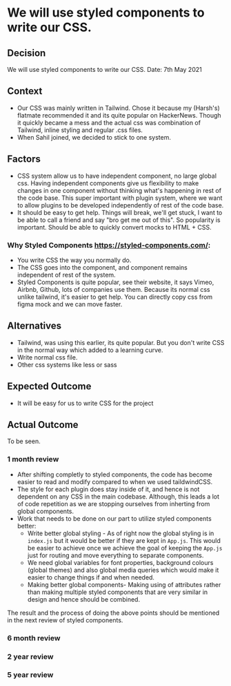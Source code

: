 # We will use styled components to write our CSS.

## Decision

We will use styled components to write our CSS.
Date: 7th May 2021

## Context

- Our CSS was mainly written in Tailwind. Chose it because my (Harsh's) flatmate recommended it and its quite popular on HackerNews. Though it quickly became a mess and the actual css was combination of Tailwind, inline styling and regular .css files.
- When Sahil joined, we decided to stick to one system.

## Factors

- CSS system allow us to have independent component, no large global css. Having independent components give us flexibility to make changes in one component without thinking what's happening in rest of the code base. This super important with plugin system, where we want to allow plugins to be developed independently of rest of the code base.
- It should be easy to get help. Things will break, we'll get stuck, I want to be able to call a friend and say "bro get me out of this". So popularity is important.
  Should be able to quickly convert mocks to HTML + CSS.

### Why Styled Components https://styled-components.com/:

- You write CSS the way you normally do.
- The CSS goes into the component, and component remains independent of rest of the system.
- Styled Components is quite popular, see their website, it says Vimeo, Airbnb, Github, lots of companies use them.
  Because its normal css unlike tailwind, it's easier to get help. You can directly copy css from figma mock and we can move faster.

## Alternatives

- Tailwind, was using this earlier, its quite popular. But you don't write CSS in the normal way which added to a learning curve.
- Write normal css file.
- Other css systems like less or sass

## Expected Outcome

- It will be easy for us to write CSS for the project

## Actual Outcome

To be seen.

### 1 month review

- After shifting completly to styled components, the code has become easier to read and modify compared to when we used taildwindCSS.
- The style for each plugin does stay inside of it, and hence is not dependent on any CSS in the main codebase. Although, this leads a lot of code repetition as we are stopping ourselves from inherting from global components.
- Work that needs to be done on our part to utilize styled components better:
  - Write better global styling - As of right now the global styling is in `index.js` but it would be better if they are kept in `App.js`. This would be easier to achieve once we achieve the goal of keeping the `App.js` just for routing and move everything to separate components.
  - We need global variables for font properties, background colours (global themes) and also global media queries which would make it easier to change things if and when needed.
  - Making better global components- Making using of attributes rather than making multiple styled components that are very similar in design and hence should be combined.

The result and the process of doing the above points should be mentioned in the next review of styled components.

### 6 month review

### 2 year review

### 5 year review

